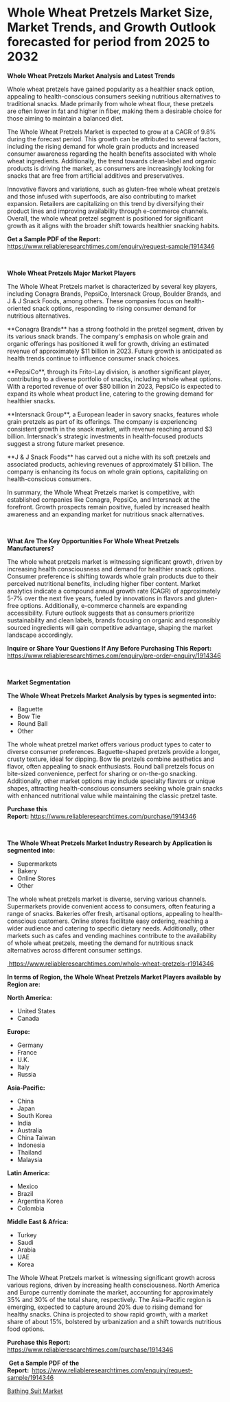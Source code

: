 <p><h1>Whole Wheat Pretzels Market Size, Market Trends, and Growth Outlook forecasted for period from 2025 to 2032</h1></p><p><strong>Whole Wheat Pretzels Market Analysis and Latest Trends</strong></p>
<p><p>Whole wheat pretzels have gained popularity as a healthier snack option, appealing to health-conscious consumers seeking nutritious alternatives to traditional snacks. Made primarily from whole wheat flour, these pretzels are often lower in fat and higher in fiber, making them a desirable choice for those aiming to maintain a balanced diet.</p><p>The Whole Wheat Pretzels Market is expected to grow at a CAGR of 9.8% during the forecast period. This growth can be attributed to several factors, including the rising demand for whole grain products and increased consumer awareness regarding the health benefits associated with whole wheat ingredients. Additionally, the trend towards clean-label and organic products is driving the market, as consumers are increasingly looking for snacks that are free from artificial additives and preservatives.</p><p>Innovative flavors and variations, such as gluten-free whole wheat pretzels and those infused with superfoods, are also contributing to market expansion. Retailers are capitalizing on this trend by diversifying their product lines and improving availability through e-commerce channels. Overall, the whole wheat pretzel segment is positioned for significant growth as it aligns with the broader shift towards healthier snacking habits.</p></p>
<p><strong>Get a Sample PDF of the Report:&nbsp;</strong> <a href="https://www.reliableresearchtimes.com/enquiry/request-sample/1914346?utm_campaign=2325&utm_medium=2&utm_source=Github&utm_content=ia&utm_term=08022025&utm_id=whole-wheat-pretzels">https://www.reliableresearchtimes.com/enquiry/request-sample/1914346</a></p>
<p>&nbsp;</p>
<p><strong>Whole Wheat Pretzels Major Market Players</strong></p>
<p><p>The Whole Wheat Pretzels market is characterized by several key players, including Conagra Brands, PepsiCo, Intersnack Group, Boulder Brands, and J & J Snack Foods, among others. These companies focus on health-oriented snack options, responding to rising consumer demand for nutritious alternatives.</p><p>**Conagra Brands** has a strong foothold in the pretzel segment, driven by its various snack brands. The company's emphasis on whole grain and organic offerings has positioned it well for growth, driving an estimated revenue of approximately $11 billion in 2023. Future growth is anticipated as health trends continue to influence consumer snack choices.</p><p>**PepsiCo**, through its Frito-Lay division, is another significant player, contributing to a diverse portfolio of snacks, including whole wheat options. With a reported revenue of over $80 billion in 2023, PepsiCo is expected to expand its whole wheat product line, catering to the growing demand for healthier snacks.</p><p>**Intersnack Group**, a European leader in savory snacks, features whole grain pretzels as part of its offerings. The company is experiencing consistent growth in the snack market, with revenue reaching around $3 billion. Intersnack's strategic investments in health-focused products suggest a strong future market presence.</p><p>**J & J Snack Foods** has carved out a niche with its soft pretzels and associated products, achieving revenues of approximately $1 billion. The company is enhancing its focus on whole grain options, capitalizing on health-conscious consumers.</p><p>In summary, the Whole Wheat Pretzels market is competitive, with established companies like Conagra, PepsiCo, and Intersnack at the forefront. Growth prospects remain positive, fueled by increased health awareness and an expanding market for nutritious snack alternatives.</p></p>
<p>&nbsp;</p>
<p><strong>What Are The Key Opportunities For Whole Wheat Pretzels Manufacturers?</strong></p>
<p><p>The whole wheat pretzels market is witnessing significant growth, driven by increasing health consciousness and demand for healthier snack options. Consumer preference is shifting towards whole grain products due to their perceived nutritional benefits, including higher fiber content. Market analytics indicate a compound annual growth rate (CAGR) of approximately 5-7% over the next five years, fueled by innovations in flavors and gluten-free options. Additionally, e-commerce channels are expanding accessibility. Future outlook suggests that as consumers prioritize sustainability and clean labels, brands focusing on organic and responsibly sourced ingredients will gain competitive advantage, shaping the market landscape accordingly.</p></p>
<p><strong>Inquire or Share Your Questions If Any Before Purchasing This Report:</strong> <a href="https://www.reliableresearchtimes.com/enquiry/pre-order-enquiry/1914346?utm_campaign=2325&utm_medium=2&utm_source=Github&utm_content=ia&utm_term=08022025&utm_id=whole-wheat-pretzels">https://www.reliableresearchtimes.com/enquiry/pre-order-enquiry/1914346</a></p>
<p>&nbsp;</p>
<p><strong>Market Segmentation</strong></p>
<p><strong>The Whole Wheat Pretzels Market Analysis by types is segmented into:</strong></p>
<p><ul><li>Baguette</li><li>Bow Tie</li><li>Round Ball</li><li>Other</li></ul></p>
<p><p>The whole wheat pretzel market offers various product types to cater to diverse consumer preferences. Baguette-shaped pretzels provide a longer, crusty texture, ideal for dipping. Bow tie pretzels combine aesthetics and flavor, often appealing to snack enthusiasts. Round ball pretzels focus on bite-sized convenience, perfect for sharing or on-the-go snacking. Additionally, other market options may include specialty flavors or unique shapes, attracting health-conscious consumers seeking whole grain snacks with enhanced nutritional value while maintaining the classic pretzel taste.</p></p>
<p><strong>Purchase this Report:&nbsp;</strong><a href="https://www.reliableresearchtimes.com/purchase/1914346?utm_campaign=2325&utm_medium=2&utm_source=Github&utm_content=ia&utm_term=08022025&utm_id=whole-wheat-pretzels">https://www.reliableresearchtimes.com/purchase/1914346</a></p>
<p>&nbsp;</p>
<p><strong>The Whole Wheat Pretzels Market Industry Research by Application is segmented into:</strong></p>
<p><ul><li>Supermarkets</li><li>Bakery</li><li>Online Stores</li><li>Other</li></ul></p>
<p><p>The whole wheat pretzels market is diverse, serving various channels. Supermarkets provide convenient access to consumers, often featuring a range of snacks. Bakeries offer fresh, artisanal options, appealing to health-conscious customers. Online stores facilitate easy ordering, reaching a wider audience and catering to specific dietary needs. Additionally, other markets such as cafes and vending machines contribute to the availability of whole wheat pretzels, meeting the demand for nutritious snack alternatives across different consumer settings.</p></p>
<p><a href="https://www.reliableresearchtimes.com/whole-wheat-pretzels-r1914346?utm_campaign=2325&utm_medium=2&utm_source=Github&utm_content=ia&utm_term=08022025&utm_id=whole-wheat-pretzels">&nbsp;https://www.reliableresearchtimes.com/whole-wheat-pretzels-r1914346</a></p>
<p><strong>In terms of Region, the Whole Wheat Pretzels Market Players available by Region are:</strong></p>
<p>
    <p> <strong> North America: </strong>
        <ul>
            <li>United States</li>
            <li>Canada</li>
        </ul>
        </p> 
    <p> <strong> Europe: </strong>
        <ul>
            <li>Germany</li>
            <li>France</li>
            <li>U.K.</li>
            <li>Italy</li>
            <li>Russia</li>
        </ul>
        </p> 
    <p> <strong> Asia-Pacific: </strong>
        <ul>
            <li>China</li>
            <li>Japan</li>
            <li>South Korea</li>
            <li>India</li>
            <li>Australia</li>
            <li>China Taiwan</li>
            <li>Indonesia</li>
            <li>Thailand</li>
            <li>Malaysia</li>
        </ul>
        </p> 
    <p> <strong> Latin America: </strong>
        <ul>
            <li>Mexico</li>
            <li>Brazil</li>
            <li>Argentina Korea</li>
            <li>Colombia</li>
        </ul>
        </p> 
    <p> <strong> Middle East & Africa: </strong>
        <ul>
            <li>Turkey</li>
            <li>Saudi</li>
            <li>Arabia</li>
            <li>UAE</li>
            <li>Korea</li>
        </ul>
    </p>
    </p>
<p><p>The Whole Wheat Pretzels market is witnessing significant growth across various regions, driven by increasing health consciousness. North America and Europe currently dominate the market, accounting for approximately 35% and 30% of the total share, respectively. The Asia-Pacific region is emerging, expected to capture around 20% due to rising demand for healthy snacks. China is projected to show rapid growth, with a market share of about 15%, bolstered by urbanization and a shift towards nutritious food options.</p></p>
<p><strong>Purchase this Report: </strong><a href="https://www.reliableresearchtimes.com/purchase/1914346?utm_campaign=2325&utm_medium=2&utm_source=Github&utm_content=ia&utm_term=08022025&utm_id=whole-wheat-pretzels">https://www.reliableresearchtimes.com/purchase/1914346</a></p>
<p>&nbsp;<strong>Get a Sample PDF of the Report:&nbsp;&nbsp;</strong><a href="https://www.reliableresearchtimes.com/enquiry/request-sample/1914346?utm_campaign=2325&utm_medium=2&utm_source=Github&utm_content=ia&utm_term=08022025&utm_id=whole-wheat-pretzels">https://www.reliableresearchtimes.com/enquiry/request-sample/1914346</a></p>
<p><strong></strong></p>
<p><p><a href="https://github.com/tamiaknaub6/Market-Research-Report-List-1/blob/main/bathing-suit-market.md?utm_campaign=2325&utm_medium=2&utm_source=Github&utm_content=ia&utm_term=08022025&utm_id=whole-wheat-pretzels">Bathing Suit Market</a></p></p>